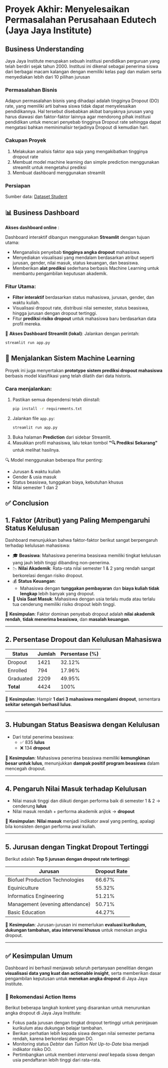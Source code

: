 # Proyek Akhir: Menyelesaikan Permasalahan Perusahaan Edutech (Jaya Jaya Institute)

## Business Understanding
Jaya Jaya Institute merupakan sebuah institusi pendidikan perguruan yang telah berdiri sejak tahun 2000. Institusi ini dikenal sebagai penerima siswa dari berbagai macam kalangan dengan memiliki kelas pagi dan malam serta menyediakan lebih dari 10 pilihan jurusan

### Permasalahan Bisnis
Adapun permasalahan bisnis yang dihadapi adalah tingginya Dropout (DO) rate, yang memiliki arti bahwa siswa tidak dapat menyelesaikan pendidikannya. Hal tersebut disebabkan akibat banyaknya jurusan yang harus diawasi dan faktor-faktor lainnya agar mendorong pihak institusi pendidikan untuk mencari penyebab tingginya Dropout rate sehingga dapat mengatasi bahkan meminimalisir terjadinya Dropout di kemudian hari.

### Cakupan Proyek
1. Melakukan analisis faktor apa saja yang mengakibatkan tingginya dropout rate
2. Membuat model machine learning dan simple prediction menggunakan streamlit untuk mengetahui prediksi
3. Membuat dashboard menggunakan streamlit

### Persiapan

Sumber data: [Dataset Student](https://github.com/dicodingacademy/dicoding_dataset/tree/main/students_performance)

## 📊 Business Dashboard
**Akses dashboard online** : 

Dashboard interaktif dibangun menggunakan **Streamlit** dengan tujuan utama:
- Menganalisis penyebab **tingginya angka dropout** mahasiswa.
- Menyediakan visualisasi yang mendalam berdasarkan atribut seperti jurusan, gender, nilai masuk, status keuangan, dan beasiswa.
- Memberikan **alat prediksi** sederhana berbasis Machine Learning untuk membantu pengambilan keputusan akademik.

### Fitur Utama:
- **Filter interaktif** berdasarkan status mahasiswa, jurusan, gender, dan waktu kuliah.
- Visualisasi dropout rate, distribusi nilai semester, status beasiswa, hingga jurusan dengan dropout tertinggi.
- Fitur **prediksi risiko dropout** untuk mahasiswa baru berdasarkan data profil mereka.

🔗 **Akses Dashboard Streamlit (lokal)**: Jalankan dengan perintah:
```bash
streamlit run app.py
```

## 🤖 Menjalankan Sistem Machine Learning

Proyek ini juga menyertakan **prototype sistem prediksi dropout mahasiswa** berbasis model klasifikasi yang telah dilatih dari data historis.

### Cara menjalankan:
1. Pastikan semua dependensi telah diinstall:
   ```bash
   pip install -r requirements.txt
   ```
2. Jalankan file `app.py`:
   ```bash
   streamlit run app.py
   ```
3. Buka halaman **Prediction** dari sidebar Streamlit.
4. Masukkan profil mahasiswa, lalu tekan tombol **"🔍 Prediksi Sekarang"** untuk melihat hasilnya.

🔍 Model menggunakan beberapa fitur penting:
- Jurusan & waktu kuliah
- Gender & usia masuk
- Status beasiswa, tunggakan biaya, kebutuhan khusus
- Nilai semester 1 dan 2

## ✅ Conclusion
## 1. Faktor (Atribut) yang Paling Mempengaruhi Status Kelulusan

Dashboard menunjukkan bahwa faktor-faktor berikut sangat berpengaruh terhadap kelulusan mahasiswa:

- 🎓 **Beasiswa**: Mahasiswa penerima beasiswa memiliki tingkat kelulusan yang jauh lebih tinggi dibanding non-penerima.
- 📉 **Nilai Akademik**: Rata-rata nilai semester 1 & 2 yang rendah sangat berkorelasi dengan risiko dropout.
- 💰 **Status Keuangan**:
  - Mahasiswa dengan **tunggakan pembayaran** dan **biaya kuliah tidak lengkap** lebih banyak yang dropout.
- 👶 **Usia Saat Masuk**: Mahasiswa dengan usia terlalu muda atau terlalu tua cenderung memiliki risiko dropout lebih tinggi.

📌 **Kesimpulan**: Faktor dominan penyebab dropout adalah **nilai akademik rendah**, **tidak menerima beasiswa**, dan **masalah keuangan**.

---

## 2. Persentase Dropout dan Kelulusan Mahasiswa

| Status         | Jumlah | Persentase (%) |
|----------------|--------|----------------|
| Dropout        | 1421   | 32.12%         |
| Enrolled       | 794    | 17.96%         |
| Graduated      | 2209   | 49.95%         |
| **Total**      | 4424   | 100%           |

📌 **Kesimpulan**: Hampir **1 dari 3 mahasiswa mengalami dropout**, sementara **sekitar setengah berhasil lulus**.

---

## 3. Hubungan Status Beasiswa dengan Kelulusan

- Dari total penerima beasiswa:
  - ✅ 835 **lulus**
  - ❌ 134 **dropout**

📌 **Kesimpulan**: Mahasiswa penerima beasiswa memiliki **kemungkinan besar untuk lulus**, menunjukkan **dampak positif program beasiswa** dalam mencegah dropout.

---

## 4. Pengaruh Nilai Masuk terhadap Kelulusan

- Nilai masuk tinggi dan diikuti dengan performa baik di semester 1 & 2 → cenderung **lulus**
- Nilai masuk rendah + performa akademik anjlok → **dropout**

📌 **Kesimpulan**: **Nilai masuk** menjadi indikator awal yang penting, apalagi bila konsisten dengan performa awal kuliah.

---

## 5. Jurusan dengan Tingkat Dropout Tertinggi

Berikut adalah **Top 5 jurusan dengan dropout rate tertinggi**:

| Jurusan                             | Dropout Rate |
|------------------------------------|--------------|
| Biofuel Production Technologies     | 66.67%       |
| Equiniculture                       | 55.32%       |
| Informatics Engineering             | 51.21%       |
| Management (evening attendance)     | 50.71%       |
| Basic Education                     | 44.27%       |

📌 **Kesimpulan**: Jurusan-jurusan ini memerlukan **evaluasi kurikulum, dukungan tambahan, atau intervensi khusus** untuk menekan angka dropout.

---

## ✅ Kesimpulan Umum
Dashboard ini berhasil menjawab seluruh pertanyaan penelitian dengan **visualisasi data yang kuat dan actionable insight**, serta memberikan dasar pengambilan keputusan untuk **menekan angka dropout** di Jaya Jaya Institute.

### 🎯 Rekomendasi Action Items

Berikut beberapa langkah konkret yang disarankan untuk menurunkan angka dropout di Jaya Jaya Institute:
- Fokus pada jurusan dengan tingkat dropout tertinggi untuk peninjauan kurikulum atau dukungan belajar tambahan.
- Berikan perhatian lebih kepada siswa dengan nilai semester pertama rendah, karena berkorelasi dengan DO.
- Monitoring status *Debtor* dan *Tuition Not Up-to-Date* bisa menjadi indikator risiko DO.
- Pertimbangkan untuk memberi *intervensi awal* kepada siswa dengan usia pendaftaran lebih tinggi dari rata-rata.